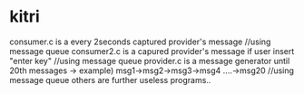 # kitri
consumer.c is a every 2seconds captured provider's message //using message queue </n>
consumer2.c is a capured provider's message if user insert "enter key" //using message queue </n>
provider.c is a message generator until 20th messages -> example) msg1->msg2->msg3->msg4 ....->msg20 //using message queue
</n>
others are further useless programs..
